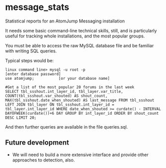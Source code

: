 # message_stats
Statistical reports for an AtomJump Messaging installation


It needs some basic command-line technical skills, still, and is particularly useful for tracking whole installations, and the most popular groups.

You must be able to access the raw MySQL database file and be familiar with writing SQL queries.

Typical steps would be:

```
linux command line> mysql -u root -p
[enter database password]
use atomjump;			[or your database name]

#Get a list of the most popular 20 forums in the last week
SELECT tbl_ssshout.int_layer_id, tbl_layer.var_title, COUNT(tbl_ssshout.var_shouted) AS shout_count, MAX(tbl_ssshout.date_when_shouted) AS last_message FROM tbl_ssshout LEFT JOIN tbl_layer ON tbl_ssshout.int_layer_id = tbl_layer.int_layer_id WHERE date_when_shouted >= curdate() - INTERVAL DAYOFWEEK(curdate())+6 DAY GROUP BY int_layer_id ORDER BY shout_count DESC LIMIT 20;
```

And then further queries are available in the file queries.sql.

## Future development

* We will need to build a more extensive interface and provide other approaches to detection, also.